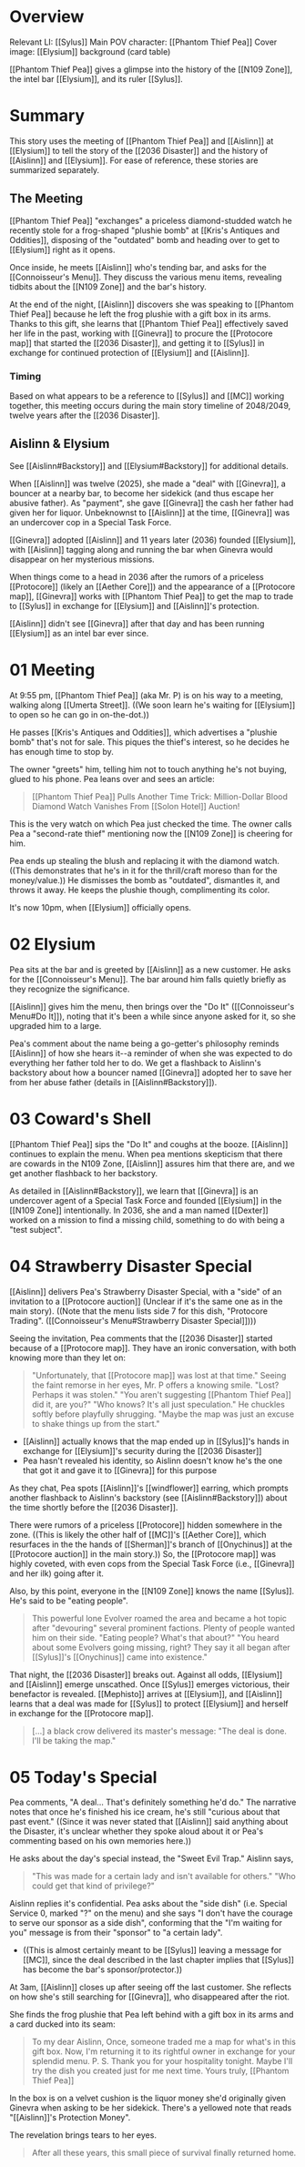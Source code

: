 # Overview
Relevant LI: [[Sylus]]
Main POV character: [[Phantom Thief Pea]]
Cover image: [[Elysium]] background (card table)

[[Phantom Thief Pea]] gives a glimpse into the history of the [[N109 Zone]], the intel bar [[Elysium]], and its ruler [[Sylus]].

# Summary
This story uses the meeting of [[Phantom Thief Pea]] and [[Aislinn]] at [[Elysium]] to tell the story of the [[2036 Disaster]] and the history of [[Aislinn]] and [[Elysium]]. For ease of reference, these stories are summarized separately.

## The Meeting
[[Phantom Thief Pea]] "exchanges" a priceless diamond-studded watch he recently stole for a frog-shaped "plushie bomb" at [[Kris's Antiques and Oddities]], disposing of the "outdated" bomb and heading over to get to [[Elysium]] right as it opens.

Once inside, he meets [[Aislinn]] who's tending bar, and asks for the [[Connoisseur's Menu]]. They discuss the various menu items, revealing tidbits about the [[N109 Zone]] and the bar's history.

At the end of the night, [[Aislinn]] discovers she was speaking to [[Phantom Thief Pea]] because he left the frog plushie with a gift box in its arms. Thanks to this gift, she learns that [[Phantom Thief Pea]] effectively saved her life in the past, working with [[Ginevra]] to procure the [[Protocore map]] that started the [[2036 Disaster]], and getting it to [[Sylus]] in exchange for continued protection of [[Elysium]] and [[Aislinn]].

### Timing
Based on what appears to be a reference to [[Sylus]] and [[MC]] working together, this meeting occurs during the main story timeline of 2048/2049, twelve years after the [[2036 Disaster]].

## Aislinn & Elysium
See [[Aislinn#Backstory]] and [[Elysium#Backstory]] for additional details.

When [[Aislinn]] was twelve (2025), she made a "deal" with [[Ginevra]], a bouncer at a nearby bar, to become her sidekick (and thus escape her abusive father). As "payment", she gave [[Ginevra]] the cash her father had given her for liquor. Unbeknownst to [[Aislinn]] at the time, [[Ginevra]] was an undercover cop in a Special Task Force.

[[Ginevra]] adopted [[Aislinn]] and 11 years later (2036) founded [[Elysium]], with [[Aislinn]] tagging along and running the bar when Ginevra would disappear on her mysterious missions.

When things come to a head in 2036 after the rumors of a priceless [[Protocore]] (likely an [[Aether Core]]) and the appearance of a [[Protocore map]], [[Ginevra]] works with [[Phantom Thief Pea]] to get the map to trade to [[Sylus]] in exchange for [[Elysium]] and [[Aislinn]]'s protection.

[[Aislinn]] didn't see [[Ginevra]] after that day and has been running [[Elysium]] as an intel bar ever since.


# 01 Meeting
At 9:55 pm, [[Phantom Thief Pea]] (aka Mr. P) is on his way to a meeting, walking along [[Umerta Street]]. ((We soon learn he's waiting for [[Elysium]] to open so he can go in on-the-dot.))

He passes [[Kris's Antiques and Oddities]], which advertises a "plushie bomb" that's not for sale. This piques the thief's interest, so he decides he has enough time to stop by.

The owner "greets" him, telling him not to touch anything he's not buying, glued to his phone. Pea leans over and sees an article:
> [[Phantom Thief Pea]] Pulls Another Time Trick: Million-Dollar Blood Diamond Watch Vanishes From [[Solon Hotel]] Auction!

This is the very watch on which Pea just checked the time. The owner calls Pea a "second-rate thief" mentioning now the [[N109 Zone]] is cheering for him.

Pea ends up stealing the blush and replacing it with the diamond watch. ((This demonstrates that he's in it for the thrill/craft moreso than for the money/value.)) He dismisses the bomb as "outdated", dismantles it, and throws it away. He keeps the plushie though, complimenting its color.

It's now 10pm, when [[Elysium]] officially opens.

# 02 Elysium
Pea sits at the bar and is greeted by [[Aislinn]] as a new customer. He asks for the [[Connoisseur's Menu]]. The bar around him falls quietly briefly as they recognize the significance.

[[Aislinn]] gives him the menu, then brings over the "Do It" ([[Connoisseur's Menu#Do It]]), noting that it's been a while since anyone asked for it, so she upgraded him to a large.

Pea's comment about the name being a go-getter's philosophy reminds [[Aislinn]] of how she hears it--a reminder of when she was expected to do everything her father told her to do. We get a flashback to Aislinn's backstory about how a bouncer named [[Ginevra]] adopted her to save her from her abuse father (details in [[Aislinn#Backstory]]).

# 03 Coward's Shell
[[Phantom Thief Pea]] sips the "Do It" and coughs at the booze. [[Aislinn]] continues to explain the menu. When pea mentions skepticism that there are cowards in the N109 Zone, [[Aislinn]] assures him that there are, and we get another flashback to her backstory.

As detailed in [[Aislinn#Backstory]], we learn that [[Ginevra]] is an undercover agent of a Special Task Force and founded [[Elysium]] in the [[N109 Zone]] intentionally. In 2036, she and a man named [[Dexter]] worked on a mission to find a missing child, something to do with being a "test subject".

# 04 Strawberry Disaster Special
[[Aislinn]] delivers Pea's Strawberry Disaster Special, with a "side" of an invitation to a [[Protocore auction]] (Unclear if it's the same one as in the main story). ((Note that the menu lists side 7 for this dish, "Protocore Trading". ([[Connoisseur's Menu#Strawberry Disaster Special]])))

Seeing the invitation, Pea comments that the [[2036 Disaster]] started because of a [[Protocore map]]. They have an ironic conversation, with both knowing more than they let on:
> "Unfortunately, that [[Protocore map]] was lost at that time."
> Seeing the faint remorse in her eyes, Mr. P offers a knowing smile. "Lost? Perhaps it was stolen."
> "You aren't suggesting [[Phantom Thief Pea]] did it, are you?"
> "Who knows? It's all just speculation." He chuckles softly before playfully shrugging. "Maybe the map was just an excuse to shake things up from the start."
* [[Aislinn]] actually knows that the map ended up in [[Sylus]]'s hands in exchange for [[Elysium]]'s security during the [[2036 Disaster]]
* Pea hasn't revealed his identity, so Aislinn doesn't know he's the one that got it and gave it to [[Ginevra]] for this purpose

As they chat, Pea spots [[Aislinn]]'s [[windflower]] earring, which prompts another flashback to Aislinn's backstory (see [[Aislinn#Backstory]]) about the time shortly before the [[2036 Disaster]].

There were rumors of a priceless [[Protocore]] hidden somewhere in the zone. ((This is likely the other half of [[MC]]'s [[Aether Core]], which resurfaces in the the hands of [[Sherman]]'s branch of [[Onychinus]] at the [[Protocore auction]] in the main story.)) So, the [[Protocore map]] was highly coveted, with even cops from the Special Task Force (i.e., [[Ginevra]] and her ilk) going after it.

Also, by this point, everyone in the [[N109 Zone]] knows the name [[Sylus]]. He's said to be "eating people".
> This powerful lone Evolver roamed the area and became a hot topic after "devouring" several prominent factions. Plenty of people wanted him on their side.
> "Eating people? What's that about?"
> "You heard about some Evolvers going missing, right? They say it all began after [[Sylus]]'s [[Onychinus]] came into existence."

That night, the [[2036 Disaster]] breaks out. Against all odds, [[Elysium]] and [[Aislinn]] emerge unscathed. Once [[Sylus]] emerges victorious, their benefactor is revealed. [[Mephisto]] arrives at [[Elysium]], and [[Aislinn]] learns that a deal was made for [[Sylus]] to protect [[Elysium]] and herself in exchange for the [[Protocore map]].
> \[...] a black crow delivered its master's message: "The deal is done. I'll be taking the map."

# 05 Today's Special
Pea comments, "A deal... That's definitely something he'd do." The narrative notes that once he's finished his ice cream, he's still "curious about that past event." ((Since it was never stated that [[Aislinn]] said anything about the Disaster, it's unclear whether they spoke aloud about it or Pea's commenting based on his own memories here.))

He asks about the day's special instead, the "Sweet Evil Trap." Aislinn says,
> "This was made for a certain lady and isn't available for others."
> "Who could get that kind of privilege?"

Aislinn replies it's confidential. Pea asks about the "side dish" (i.e. Special Service 0, marked "?" on the menu) and she says "I don't have the courage to serve our sponsor as a side dish", conforming that the "I'm waiting for you" message is from their "sponsor" to "a certain lady".
* ((This is almost certainly meant to be [[Sylus]] leaving a message for [[MC]], since the deal described in the last chapter implies that [[Sylus]] has become the bar's sponsor/protector.))

At 3am, [[Aislinn]] closes up after seeing off the last customer. She reflects on how she's still searching for [[Ginevra]], who disappeared after the riot.

She finds the frog plushie that Pea left behind with a gift box in its arms and a card ducked into its seam:

> To my dear Aislinn,
> Once, someone traded me a map for what's in this gift box.
> Now, I'm returning it to its rightful owner in exchange for your splendid menu.
> P. S. Thank you for your hospitality tonight. Maybe I'll try the dish you created just for me next time.
> Yours truly,
> [[Phantom Thief Pea]]

In the box is on a velvet cushion is the liquor money she'd originally given Ginevra when asking to be her sidekick. There's a yellowed note that reads "[[Aislinn]]'s Protection Money".

The revelation brings tears to her eyes.
> After all these years, this small piece of survival finally returned home.

